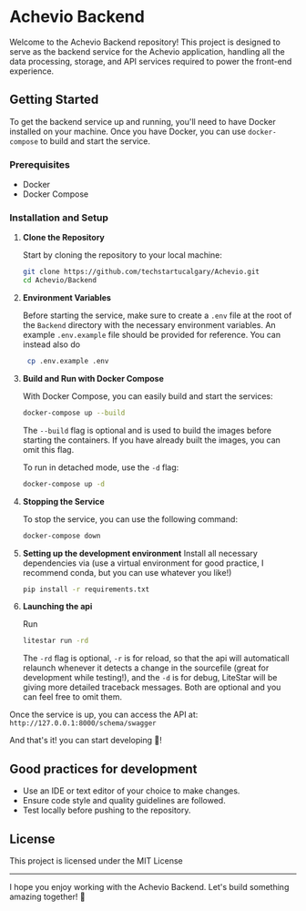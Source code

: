 # Achevio Backend

Welcome to the Achevio Backend repository! This project is designed to serve as the backend service for the Achevio application, handling all the data processing, storage, and API services required to power the front-end experience.

## Getting Started

To get the backend service up and running, you'll need to have Docker installed on your machine. Once you have Docker, you can use `docker-compose` to build and start the service.

### Prerequisites

- Docker
- Docker Compose

### Installation and Setup

1. **Clone the Repository**

    Start by cloning the repository to your local machine:

    ```sh
    git clone https://github.com/techstartucalgary/Achevio.git
    cd Achevio/Backend
    ```

2. **Environment Variables**

    Before starting the service, make sure to create a `.env` file at the root of the `Backend` directory with the necessary environment variables. An example `.env.example` file should be provided for reference.
   You can instead also do

   ```sh
    cp .env.example .env
    ```

4. **Build and Run with Docker Compose**

    With Docker Compose, you can easily build and start the services:

    ```sh
    docker-compose up --build
    ```

    The `--build` flag is optional and is used to build the images before starting the containers. If you have already built the images, you can omit this flag.

    To run in detached mode, use the `-d` flag:

    ```sh
    docker-compose up -d
    ```

5. **Stopping the Service**

    To stop the service, you can use the following command:

    ```sh
    docker-compose down
    ```

6. **Setting up the development environment**
    Install all necessary dependencies via (use a virtual environment for good practice, I recommend conda, but you can use whatever you like!)

    ```sh
    pip install -r requirements.txt
    ```

7. **Launching the api**

   Run
     ```sh
    litestar run -rd
    ```
     The `-rd` flag is optional, `-r` is for reload, so that the api will automaticall relaunch whenever it detects a change in the sourcefile (great for development while testing!), and the `-d` is for debug, LiteStar will be giving more detailed traceback messages. Both are optional and you can feel free to omit them.
   

Once the service is up, you can access the API at: `http://127.0.0.1:8000/schema/swagger` 


And that's it! you can start developing 🎉!


## Good practices for development
- Use an IDE or text editor of your choice to make changes.
- Ensure code style and quality guidelines are followed.
- Test locally before pushing to the repository.


## License

This project is licensed under the MIT License

---

I hope you enjoy working with the Achevio Backend. Let's build something amazing together! 🚀
